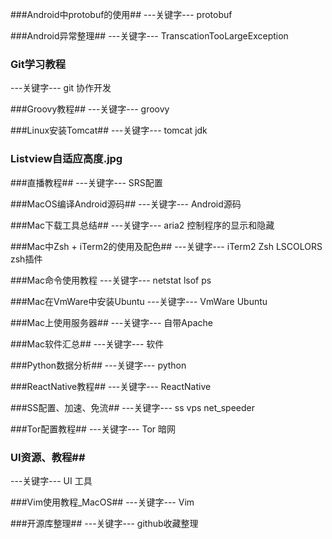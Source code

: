 ###Android中protobuf的使用##
---关键字--- protobuf

###Android异常整理##
---关键字--- TranscationTooLargeException

### Git学习教程
---关键字--- git 协作开发

###Groovy教程##
---关键字--- groovy

###Linux安装Tomcat##
---关键字--- tomcat jdk

### Listview自适应高度.jpg
###直播教程##
---关键字--- SRS配置

###MacOS编译Android源码##
---关键字--- Android源码

###Mac下载工具总结##
---关键字--- aria2 控制程序的显示和隐藏

###Mac中Zsh + iTerm2的使用及配色##
---关键字--- iTerm2 Zsh LSCOLORS zsh插件

###Mac命令使用教程
---关键字--- netstat lsof ps

###Mac在VmWare中安装Ubuntu
---关键字--- VmWare Ubuntu

###Mac上使用服务器##
---关键字--- 自带Apache

###Mac软件汇总##
---关键字--- 软件

###Python数据分析##
---关键字--- python

###ReactNative教程##
---关键字--- ReactNative

###SS配置、加速、免流##
---关键字--- ss vps net_speeder

###Tor配置教程##
---关键字--- Tor 暗网

### UI资源、教程##
---关键字--- UI 工具

###Vim使用教程_MacOS##
---关键字--- Vim

###开源库整理##
---关键字--- github收藏整理

